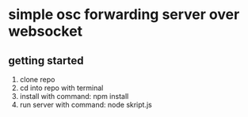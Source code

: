 # simple osc forwarding server over websocket

## getting started
1. clone repo
2. cd into repo with terminal
3. install with command: npm install
4. run server with command: node skript.js
